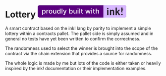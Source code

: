 # Lottery [![Built with ink!](https://raw.githubusercontent.com/paritytech/ink/master/.images/badge_flat.svg)](https://github.com/paritytech/ink)
A smart contract based on the ink! lang by parity to implement a simple lottery within a contracts pallet.
The pallet side is simply assumed and in general no tests have yet been written to confirm the correctness. 

The randomness used to select the winner is brought into the scope of the contract via the chain extension that provides a source for randomness.

The whole logic is made by me but lots of the code is either taken or heavily inspired by the ink! documentation or their implementation examples.

